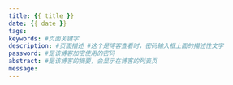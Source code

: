 ```yaml
---
title: {{ title }}
date: {{ date }}
tags: 
keywords: #页面关键字
description: #页面描述 #这个是博客查看时，密码输入框上面的描述性文字
password: #是该博客加密使用的密码
abstract: #是该博客的摘要，会显示在博客的列表页
message: 
---
```

